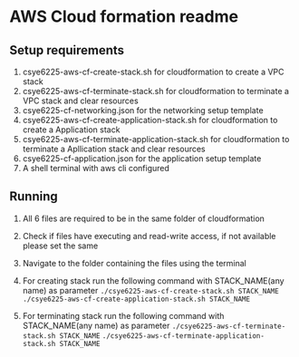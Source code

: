 # AWS Cloud formation readme

## Setup requirements
1. csye6225-aws-cf-create-stack.sh for cloudformation to create a VPC stack
2. csye6225-aws-cf-terminate-stack.sh for cloudformation to terminate a VPC stack and clear resources
3. csye6225-cf-networking.json for the networking setup template
4. csye6225-aws-cf-create-application-stack.sh for cloudformation to create a Application stack
5. csye6225-aws-cf-terminate-application-stack.sh for cloudformation to terminate a Apllication stack and clear resources
6. csye6225-cf-application.json for the application setup template
4. A shell terminal with aws cli configured

## Running 
1. All 6 files are required to be in the same folder of cloudformation
2. Check if files have executing and read-write access, if not available please set the same
3. Navigate to the folder containing the files using the terminal

4. For creating stack run the following command with STACK_NAME(any name) as parameter 
   `./csye6225-aws-cf-create-stack.sh STACK_NAME` 
   `./csye6225-aws-cf-create-application-stack.sh STACK_NAME` 

5. For terminating stack run the following command with STACK_NAME(any name) as parameter 
   `./csye6225-aws-cf-terminate-stack.sh STACK_NAME`
   `./csye6225-aws-cf-terminate-application-stack.sh STACK_NAME`
   
